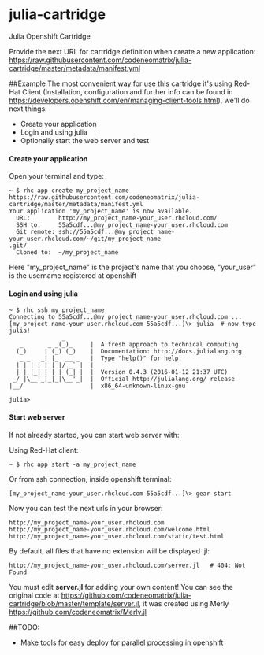 # julia-cartridge


Julia Openshift Cartridge



Provide the next URL for cartridge definition when create a new application:
https://raw.githubusercontent.com/codeneomatrix/julia-cartridge/master/metadata/manifest.yml

##Example
The most convenient way for use this cartridge it's using Red-Hat Client (Installation, configuration and further info can be found in https://developers.openshift.com/en/managing-client-tools.html), we'll do next things:
* Create your application
* Login and using julia
* Optionally start the web server and test

#### Create your application
Open your terminal and type:
<pre><code>~ $ rhc app create my_project_name https://raw.githubusercontent.com/codeneomatrix/julia-cartridge/master/metadata/manifest.yml
Your application 'my_project_name' is now available.
  URL:        http://my_project_name-your_user.rhcloud.com/
  SSH to:     55a5cdf...@my_project_name-your_user.rhcloud.com
  Git remote: ssh://55a5cdf...@my_project_name-your_user.rhcloud.com/~/git/my_project_name
.git/
  Cloned to:  ~/my_project_name
</code></pre>
Here "my_project_name" is the project's name that you choose, "your_user" is the username registered at openshift


#### Login and using julia
<pre><code>~ $ rhc ssh my_project_name
Connecting to 55a5cdf...@my_project_name-your_user.rhcloud.com ...
[my_project_name-your_user.rhcloud.com 55a5cdf...]\> julia  # now type julia!
               _
   _       _ _(_)_     |  A fresh approach to technical computing
  (_)     | (_) (_)    |  Documentation: http://docs.julialang.org
   _ _   _| |_  __ _   |  Type "help()" for help.
  | | | | | | |/ _` |  |
  | | |_| | | | (_| |  |  Version 0.4.3 (2016-01-12 21:37 UTC)
 _/ |\__'_|_|_|\__'_|  |  Official http://julialang.org/ release
|__/                   |  x86_64-unknown-linux-gnu

julia></code></pre>

#### Start web server
If not already started, you can start web server with:

Using Red-Hat client:
<pre><code>~ $ rhc app start -a my_project_name</code></pre>

Or from ssh connection, inside openshift terminal:
<pre><code>[my_project_name-your_user.rhcloud.com 55a5cdf...]\> gear start</code></pre>

Now you can test the next urls in your browser:
<pre><code>http://my_project_name-your_user.rhcloud.com
http://my_project_name-your_user.rhcloud.com/welcome.html
http://my_project_name-your_user.rhcloud.com/static/test.html
</code></pre>

By default, all files that have no extension will be displayed .jl:
<pre><code>http://my_project_name-your_user.rhcloud.com/server.jl   # 404: Not Found</code></pre>



You must edit <strong>server.jl</strong> for adding your own content! You can see the original code at https://github.com/codeneomatrix/julia-cartridge/blob/master/template/server.jl, it was created using Merly
https://github.com/codeneomatrix/Merly.jl


##TODO:
* Make tools for easy deploy for parallel processing in openshift
